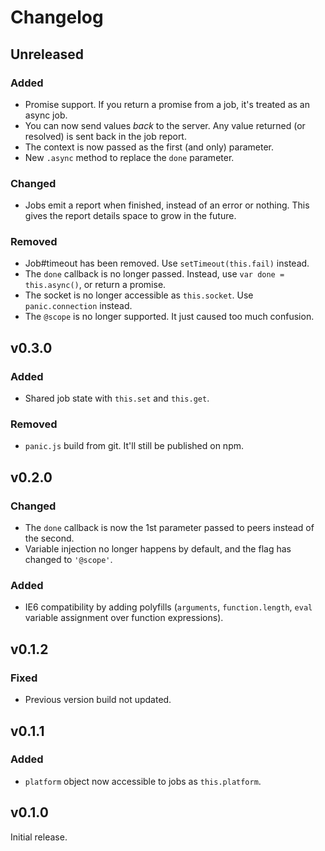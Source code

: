 # Changelog

## Unreleased
### Added
- Promise support. If you return a promise from a job, it's treated as an async job.
- You can now send values *back* to the server. Any value returned (or resolved) is sent back in the job report.
- The context is now passed as the first (and only) parameter.
- New `.async` method to replace the `done` parameter.

### Changed
- Jobs emit a report when finished, instead of an error or nothing. This gives the report details space to grow in the future.

### Removed
- Job#timeout has been removed. Use `setTimeout(this.fail)` instead.
- The `done` callback is no longer passed. Instead, use `var done = this.async()`, or return a promise.
- The socket is no longer accessible as `this.socket`. Use `panic.connection` instead.
- The `@scope` is no longer supported. It just caused too much confusion.

## v0.3.0
### Added
- Shared job state with `this.set` and `this.get`.

### Removed
- `panic.js` build from git. It'll still be published on npm.

## v0.2.0
### Changed
- The `done` callback is now the 1st parameter passed to peers instead of the second.
- Variable injection no longer happens by default, and the flag has changed to `'@scope'`.

### Added
- IE6 compatibility by adding polyfills (`arguments`, `function.length`, `eval` variable assignment over function expressions).

## v0.1.2
### Fixed
- Previous version build not updated.

## v0.1.1
### Added
- `platform` object now accessible to jobs as `this.platform`.

## v0.1.0
Initial release.
